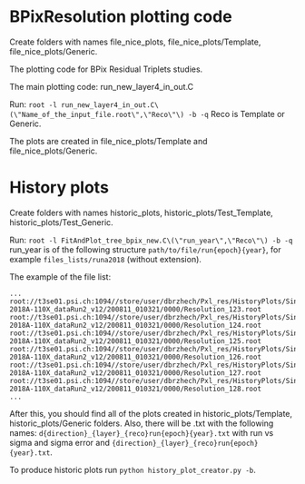# BPixResolution plotting code

Create folders with names file_nice_plots, file_nice_plots/Template, file_nice_plots/Generic.

The plotting code for BPix Residual Triplets studies.

The main plotting code: run_new_layer4_in_out.C

Run:
`root -l run_new_layer4_in_out.C\(\"Name_of_the_input_file.root\",\"Reco\"\) -b -q`
Reco is Template or Generic.

The plots are created in file_nice_plots/Template and file_nice_plots/Generic.

# History plots

Create folders with names historic_plots, historic_plots/Test_Template, historic_plots/Test_Generic.

Run:
`root -l FitAndPlot_tree_bpix_new.C\(\"run_year\",\"Reco\"\) -b -q`
run_year is of the following structure `path/to/file/run{epoch}{year}`, for example `files_lists/runa2018` (without extension). 

The example of the file list:
```
...
root://t3se01.psi.ch:1094//store/user/dbrzhech/Pxl_res/HistoryPlots/SingleMuon/RunALCARECOHistory-2018A-110X_dataRun2_v12/200811_010321/0000/Resolution_123.root
root://t3se01.psi.ch:1094//store/user/dbrzhech/Pxl_res/HistoryPlots/SingleMuon/RunALCARECOHistory-2018A-110X_dataRun2_v12/200811_010321/0000/Resolution_124.root
root://t3se01.psi.ch:1094//store/user/dbrzhech/Pxl_res/HistoryPlots/SingleMuon/RunALCARECOHistory-2018A-110X_dataRun2_v12/200811_010321/0000/Resolution_125.root
root://t3se01.psi.ch:1094//store/user/dbrzhech/Pxl_res/HistoryPlots/SingleMuon/RunALCARECOHistory-2018A-110X_dataRun2_v12/200811_010321/0000/Resolution_126.root
root://t3se01.psi.ch:1094//store/user/dbrzhech/Pxl_res/HistoryPlots/SingleMuon/RunALCARECOHistory-2018A-110X_dataRun2_v12/200811_010321/0000/Resolution_127.root
root://t3se01.psi.ch:1094//store/user/dbrzhech/Pxl_res/HistoryPlots/SingleMuon/RunALCARECOHistory-2018A-110X_dataRun2_v12/200811_010321/0000/Resolution_128.root
...
```

After this, you should find all of the plots created in historic_plots/Template, historic_plots/Generic folders. Also, there will be .txt with the following names: `d{direction}_{layer}_{reco}run{epoch}{year}.txt` with run vs sigma and sigma error and `{direction}_{layer}_{reco}run{epoch}{year}.txt`.

To produce historic plots run `python history_plot_creator.py -b`.
